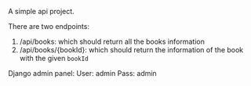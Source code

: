 A simple api project.

There are two endpoints:
1. /api/books: which should return all the books information
2. /api/books/{bookId}: which should return the information of the book with the given `bookId`

Django admin panel:
User: admin
Pass: admin
